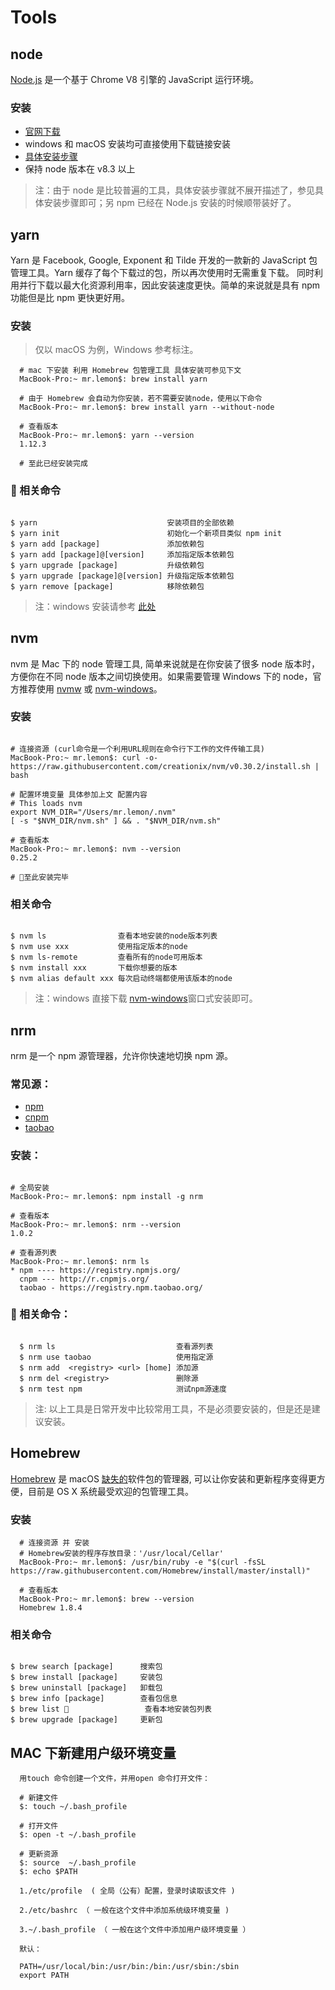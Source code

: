 # Tools

## node

[Node.js](https://nodejs.org/en/) 是一个基于 Chrome V8 引擎的 JavaScript 运行环境。

### 安装

- [官网下载](https://nodejs.org/en/download/)
- windows 和 macOS 安装均可直接使用下载链接安装
- [具体安装步骤](http://www.runoob.com/nodejs/nodejs-install-setup.html)
- 保持 node 版本在 v8.3 以上

> 注：由于 node 是比较普遍的工具，具体安装步骤就不展开描述了，参见具体安装步骤即可；另 npm 已经在 Node.js 安装的时候顺带装好了。

## yarn

Yarn 是 Facebook, Google, Exponent 和 Tilde 开发的一款新的 JavaScript 包管理工具。Yarn 缓存了每个下载过的包，所以再次使用时无需重复下载。 同时利用并行下载以最大化资源利用率，因此安装速度更快。简单的来说就是具有 npm 功能但是比 npm 更快更好用。

### 安装

> 仅以 macOS 为例，Windows 参考标注。

```shell
  # mac 下安装 利用 Homebrew 包管理工具 具体安装可参见下文
  MacBook-Pro:~ mr.lemon$: brew install yarn

  # 由于 Homebrew 会自动为你安装，若不需要安装node，使用以下命令
  MacBook-Pro:~ mr.lemon$: brew install yarn --without-node

  # 查看版本
  MacBook-Pro:~ mr.lemon$: yarn --version
  1.12.3

  # 至此已经安装完成
```

###  相关命令

```

$ yarn                             安装项目的全部依赖
$ yarn init                        初始化一个新项目类似 npm init
$ yarn add [package]               添加依赖包
$ yarn add [package]@[version]     添加指定版本依赖包
$ yarn upgrade [package]           升级依赖包
$ yarn upgrade [package]@[version] 升级指定版本依赖包
$ yarn remove [package]            移除依赖包

```

> 注：windows 安装请参考 [此处](https://yarn.bootcss.com/docs/install/#windows-stable)

## nvm

nvm 是 Mac 下的 node 管理工具, 简单来说就是在你安装了很多 node 版本时，方便你在不同 node 版本之间切换使用。如果需要管理 Windows 下的 node，官方推荐使用 [nvmw](https://github.com/hakobera/nvmw) 或 [nvm-windows](https://github.com/coreybutler/nvm-windows)。

### 安装

```{r, engine='bash', code_block_name}

# 连接资源 (curl命令是一个利用URL规则在命令行下工作的文件传输工具)
MacBook-Pro:~ mr.lemon$: curl -o- https://raw.githubusercontent.com/creationix/nvm/v0.30.2/install.sh | bash

# 配置环境变量 具体参加上文 配置内容
# This loads nvm
export NVM_DIR="/Users/mr.lemon/.nvm"
[ -s "$NVM_DIR/nvm.sh" ] && . "$NVM_DIR/nvm.sh"

# 查看版本
MacBook-Pro:~ mr.lemon$: nvm --version
0.25.2

# 至此安装完毕
```

### 相关命令

```

$ nvm ls                查看本地安装的node版本列表
$ nvm use xxx           使用指定版本的node 
$ nvm ls-remote         查看所有的node可用版本
$ nvm install xxx       下载你想要的版本
$ nvm alias default xxx 每次启动终端都使用该版本的node 

```

> 注：windows 直接下载 [nvm-windows](https://github.com/coreybutler/nvm-windows/releases)窗口式安装即可。

## nrm

nrm 是一个 npm 源管理器，允许你快速地切换 npm 源。

### 常见源：

- [npm](https://www.npmjs.com)
- [cnpm](https://cnpmjs.org/)
- [taobao](http://npm.taobao.org/)

### 安装：

```{r, engine='bash', code_block_name}

# 全局安装
MacBook-Pro:~ mr.lemon$: npm install -g nrm

# 查看版本
MacBook-Pro:~ mr.lemon$: nrm --version
1.0.2

# 查看源列表
MacBook-Pro:~ mr.lemon$: nrm ls
* npm ---- https://registry.npmjs.org/
  cnpm --- http://r.cnpmjs.org/
  taobao - https://registry.npm.taobao.org/

```

###  相关命令：

```

  $ nrm ls                           查看源列表
  $ nrm use taobao                   使用指定源
  $ nrm add  <registry> <url> [home] 添加源
  $ nrm del <registry>               删除源
  $ nrm test npm                     测试npm源速度

```

> 注: 以上工具是日常开发中比较常用工具，不是必须要安装的，但是还是建议安装。

## Homebrew

[Homebrew](https://brew.sh/index_zh-cn) 是 macOS [缺失的](https://formulae.brew.sh/formula/)软件包的管理器, 可以让你安装和更新程序变得更方便，目前是 OS X 系统最受欢迎的包管理工具。

### 安装

```shell
  # 连接资源 并 安装
  # Homebrew安装的程序存放目录：'/usr/local/Cellar'
  MacBook-Pro:~ mr.lemon$: /usr/bin/ruby -e "$(curl -fsSL https://raw.githubusercontent.com/Homebrew/install/master/install)"

  # 查看版本
  MacBook-Pro:~ mr.lemon$: brew --version
  Homebrew 1.8.4

```

### 相关命令

```

$ brew search [package]      搜索包
$ brew install [package]     安装包
$ brew uninstall [package]   卸载包
$ brew info [package]        查看包信息
$ brew list                  查看本地安装包列表
$ brew upgrade [package]     更新包

```

## MAC 下新建用户级环境变量

```
  用touch 命令创建一个文件，并用open 命令打开文件：

  # 新建文件
  $: touch ~/.bash_profile

  # 打开文件
  $: open -t ~/.bash_profile

  # 更新资源
  $: source  ~/.bash_profile
  $: echo $PATH

  1./etc/profile  ( 全局（公有）配置，登录时读取该文件 )

  2./etc/bashrc （ 一般在这个文件中添加系统级环境变量 )

  3.~/.bash_profile （ 一般在这个文件中添加用户级环境变量 ）

  默认：

  PATH=/usr/local/bin:/usr/bin:/bin:/usr/sbin:/sbin
  export PATH

```
